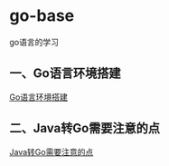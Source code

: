 # go-base

go语言的学习

## 一、Go语言环境搭建

[Go语言环境搭建](./notes/Go%E8%AF%AD%E8%A8%80%E7%8E%AF%E5%A2%83%E6%90%AD%E5%BB%BA.md)

## 二、Java转Go需要注意的点

[Java转Go需要注意的点](./notes/Java%E8%BD%ACGo%E9%9C%80%E8%A6%81%E6%B3%A8%E6%84%8F%E7%9A%84%E7%82%B9.md)